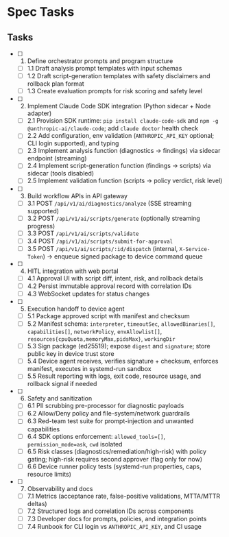 # Spec Tasks

## Tasks

- [ ] 1. Define orchestrator prompts and program structure
  - [ ] 1.1 Draft analysis prompt templates with input schemas
  - [ ] 1.2 Draft script-generation templates with safety disclaimers and rollback plan format
  - [ ] 1.3 Create evaluation prompts for risk scoring and safety level

- [ ] 2. Implement Claude Code SDK integration (Python sidecar + Node adapter)
  - [ ] 2.1 Provision SDK runtime: `pip install claude-code-sdk` and `npm -g @anthropic-ai/claude-code`; add `claude doctor` health check
  - [ ] 2.2 Add configuration, env validation (`ANTHROPIC_API_KEY` optional; CLI login supported), and typing
  - [ ] 2.3 Implement analysis function (diagnostics → findings) via sidecar endpoint (streaming)
  - [ ] 2.4 Implement script-generation function (findings → scripts) via sidecar (tools disabled)
  - [ ] 2.5 Implement validation function (scripts → policy verdict, risk level)

- [ ] 3. Build workflow APIs in API gateway
  - [ ] 3.1 POST `/api/v1/ai/diagnostics/analyze` (SSE streaming supported)
  - [ ] 3.2 POST `/api/v1/ai/scripts/generate` (optionally streaming progress)
  - [ ] 3.3 POST `/api/v1/ai/scripts/validate`
  - [ ] 3.4 POST `/api/v1/ai/scripts/submit-for-approval`
  - [ ] 3.5 POST `/api/v1/ai/scripts/:id/dispatch` (internal, `X-Service-Token`) → enqueue signed package to device command queue

- [ ] 4. HITL integration with web portal
  - [ ] 4.1 Approval UI with script diff, intent, risk, and rollback details
  - [ ] 4.2 Persist immutable approval record with correlation IDs
  - [ ] 4.3 WebSocket updates for status changes

- [ ] 5. Execution handoff to device agent
  - [ ] 5.1 Package approved script with manifest and checksum
  - [ ] 5.2 Manifest schema: `interpreter`, `timeoutSec`, `allowedBinaries[]`, `capabilities[]`, `networkPolicy`, `envAllowlist[]`, `resources{cpuQuota,memoryMax,pidsMax}`, `workingDir`
  - [ ] 5.3 Sign package (ed25519); expose `digest` and `signature`; store public key in device trust store
  - [ ] 5.4 Device agent receives, verifies signature + checksum, enforces manifest, executes in systemd-run sandbox
  - [ ] 5.5 Result reporting with logs, exit code, resource usage, and rollback signal if needed

- [ ] 6. Safety and sanitization
  - [ ] 6.1 PII scrubbing pre-processor for diagnostic payloads
  - [ ] 6.2 Allow/Deny policy and file-system/network guardrails
  - [ ] 6.3 Red-team test suite for prompt-injection and unwanted capabilities
  - [ ] 6.4 SDK options enforcement: `allowed_tools=[]`, `permission_mode=ask`, `cwd` isolated
  - [ ] 6.5 Risk classes (diagnostics/remediation/high-risk) with policy gating; high-risk requires second approver (flag only for now)
  - [ ] 6.6 Device runner policy tests (systemd-run properties, caps, resource limits)

- [ ] 7. Observability and docs
  - [ ] 7.1 Metrics (acceptance rate, false-positive validations, MTTA/MTTR deltas)
  - [ ] 7.2 Structured logs and correlation IDs across components
  - [ ] 7.3 Developer docs for prompts, policies, and integration points
  - [ ] 7.4 Runbook for CLI login vs `ANTHROPIC_API_KEY`, and CI usage

